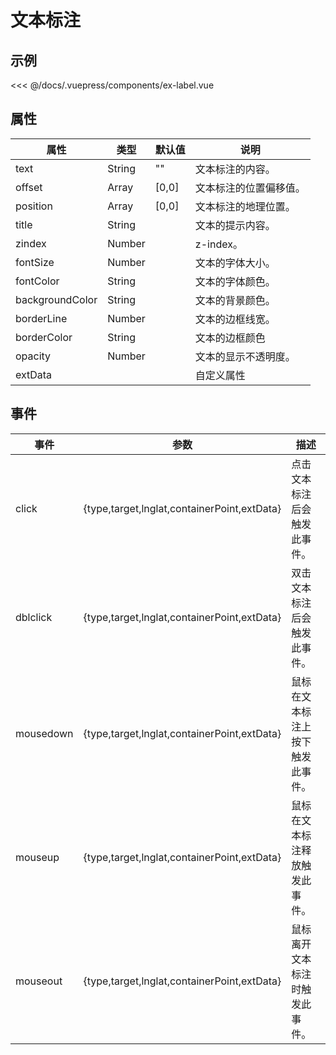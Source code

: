 # 文本标注

## 示例

<<< @/docs/.vuepress/components/ex-label.vue
<ex-label></ex-label>

## 属性

| 属性            | 类型   | 默认值 | 说明                   |
| --------------- | ------ | ------ | ---------------------- |
| text            | String | ""     | 文本标注的内容。       |
| offset          | Array  | [0,0]  | 文本标注的位置偏移值。 |
| position        | Array  | [0,0]  | 文本标注的地理位置。   |
| title           | String |        | 文本的提示内容。       |
| zindex          | Number |        | z-index。              |
| fontSize        | Number |        | 文本的字体大小。       |
| fontColor       | String |        | 文本的字体颜色。       |
| backgroundColor | String |        | 文本的背景颜色。       |
| borderLine      | Number |        | 文本的边框线宽。       |
| borderColor     | String |        | 文本的边框颜色         |
| opacity         | Number |        | 文本的显示不透明度。   |
| extData         |        |        | 自定义属性             |

## 事件

| 事件      | 参数                                        | 描述                             |
| --------- | ------------------------------------------- | -------------------------------- |
| click     | {type,target,lnglat,containerPoint,extData} | 点击文本标注后会触发此事件。     |
| dblclick  | {type,target,lnglat,containerPoint,extData} | 双击文本标注后会触发此事件。     |
| mousedown | {type,target,lnglat,containerPoint,extData} | 鼠标在文本标注上按下触发此事件。 |
| mouseup   | {type,target,lnglat,containerPoint,extData} | 鼠标在文本标注释放触发此事件。   |
| mouseout  | {type,target,lnglat,containerPoint,extData} | 鼠标离开文本标注时触发此事件。   |
